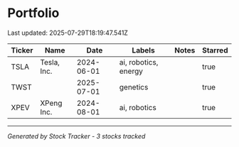 # Portfolio

Last updated: 2025-07-29T18:19:47.541Z

| Ticker | Name | Date | Labels | Notes | Starred |
|--------|------|------|--------|---------|---------|
| TSLA | Tesla, Inc. | 2024-06-01 | ai, robotics, energy |  | true |
| TWST |  | 2025-07-01 | genetics |  | true |
| XPEV | XPeng Inc. | 2024-08-01 | ai, robotics |  | true |

---
*Generated by Stock Tracker - 3 stocks tracked*
